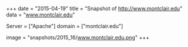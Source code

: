 
+++
date = "2015-04-19"
title = "Snapshot of http://www.montclair.edu"
data = "www.montclair.edu"

Server = ["Apache"]
domain = ["montclair.edu"]

  image = "snapshots/2015_16/www.montclair.edu.png"
+++
#
